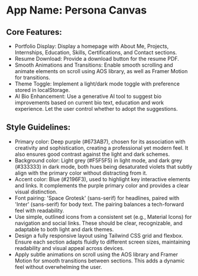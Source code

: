 # **App Name**: Persona Canvas

## Core Features:

- Portfolio Display: Display a homepage with About Me, Projects, Internships, Education, Skills, Certifications, and Contact sections.
- Resume Download: Provide a download button for the resume PDF.
- Smooth Animations and Transitions: Enable smooth scrolling and animate elements on scroll using AOS library, as well as Framer Motion for transitions.
- Theme Toggle: Implement a light/dark mode toggle with preference stored in localStorage.
- AI Bio Enhancement: Use a generative AI tool to suggest bio improvements based on current bio text, education and work experience. Let the user control whether to adopt the suggestions.

## Style Guidelines:

- Primary color: Deep purple (#673AB7), chosen for its association with creativity and sophistication, creating a professional yet modern feel. It also ensures good contrast against the light and dark schemes.
- Background color: Light grey (#F5F5F5) in light mode, and dark grey (#333333) in dark mode, both hues being desaturated violets that subtly align with the primary color without distracting from it.
- Accent color: Blue (#2196F3), used to highlight key interactive elements and links. It complements the purple primary color and provides a clear visual distinction.
- Font pairing: 'Space Grotesk' (sans-serif) for headlines, paired with 'Inter' (sans-serif) for body text. The pairing balances a tech-forward feel with readability.
- Use simple, outlined icons from a consistent set (e.g., Material Icons) for navigation and social links. These should be clear, recognizable, and adaptable to both light and dark themes.
- Design a fully responsive layout using Tailwind CSS grid and flexbox. Ensure each section adapts fluidly to different screen sizes, maintaining readability and visual appeal across devices.
- Apply subtle animations on scroll using the AOS library and Framer Motion for smooth transitions between sections. This adds a dynamic feel without overwhelming the user.